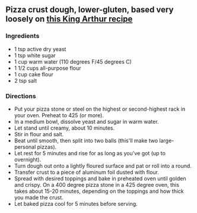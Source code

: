 ## Pizza crust dough, lower-gluten, based very loosely on [this King Arthur recipe](https://www.kingarthurbaking.com/recipes/neapolitan-style-pizza-crust-recipe)

### Ingredients
* 1 tsp active dry yeast
* 1 tsp white sugar
* 1 cup warm water (110 degrees F/45 degrees C)
* 1 1/2 cups all-purpose flour
* 1 cup cake flour
* 2 tsp salt

### Directions
* Put your pizza stone or steel on the highest or second-highest rack in your oven.  Preheat to 425 (or more).
* In a medium bowl, dissolve yeast and sugar in warm water. 
* Let stand until creamy, about 10 minutes.
* Stir in flour and salt. 
* Beat until smooth, then split into two balls (this'll make two large-personal pizzas).
* Let rest for 5 minutes and rise for as long as you've got (up to overnight).
* Turn dough out onto a lightly floured surface and pat or roll into a round. 
* Transfer crust to a piece of aluminum foil dusted with flour. 
* Spread with desired toppings and bake in preheated oven until golden and crispy. On a 400 degree pizza stone in a 425 degree oven, this takes about 15-20 minutes, depending on the toppings and how thick you made the crust.
* Let baked pizza cool for 5 minutes before serving.
